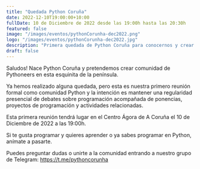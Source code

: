 ```yaml
---
title: "Quedada Python Coruña"
date: 2022-12-10T19:00:00+10:00
fullDate: 10 de Diciembre de 2022 desde las 19:00h hasta las 20:30h
featured: false
image: "/images/eventos/pythonCorunha-dec2022.png"
logo: "/images/eventos/pythonCorunha-dec2022.jpg"
description: "Primera quedada de Python Coruña para conocernos y crear comunidad. "
draft: false
---
```


Saludos! Nace Python Coruña y pretendemos crear comunidad de Pythoneers en esta esquinita de la península.

Ya hemos realizado alguna quedada, pero esta es nuestra primero reunión formal como comunidad Python y la intención es mantener una regularidad presencial de debates sobre programación acompañada de ponencias, proyectos de programación y actividades relacionadas.


Esta primera reunión tendrá lugar en el Centro Ágora de A Coruña el 10 de Diciembre de 2022 a las 19:00h.

Si te gusta programar y quieres aprender o ya sabes programar en Python, anímate a pasarte.

Puedes preguntar dudas o unirte a la comunidad entrando a nuestro grupo de Telegram: https://t.me/pythoncorunha

